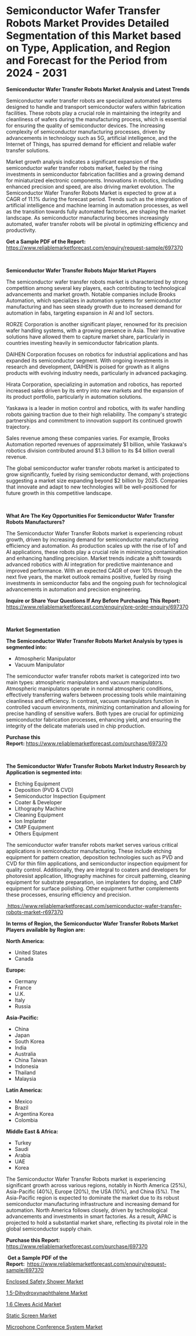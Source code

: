<p><h1>Semiconductor Wafer Transfer Robots Market Provides Detailed Segmentation of this Market based on Type, Application, and Region and Forecast for the Period from 2024 - 2031</h1></p><p><strong>Semiconductor Wafer Transfer Robots Market Analysis and Latest Trends</strong></p>
<p><p>Semiconductor wafer transfer robots are specialized automated systems designed to handle and transport semiconductor wafers within fabrication facilities. These robots play a crucial role in maintaining the integrity and cleanliness of wafers during the manufacturing process, which is essential for ensuring the quality of semiconductor devices. The increasing complexity of semiconductor manufacturing processes, driven by advancements in technology such as 5G, artificial intelligence, and the Internet of Things, has spurred demand for efficient and reliable wafer transfer solutions.</p><p>Market growth analysis indicates a significant expansion of the semiconductor wafer transfer robots market, fueled by the rising investments in semiconductor fabrication facilities and a growing demand for miniaturized electronic components. Innovations in robotics, including enhanced precision and speed, are also driving market evolution. The Semiconductor Wafer Transfer Robots Market is expected to grow at a CAGR of 11.1% during the forecast period. Trends such as the integration of artificial intelligence and machine learning in automation processes, as well as the transition towards fully automated factories, are shaping the market landscape. As semiconductor manufacturing becomes increasingly automated, wafer transfer robots will be pivotal in optimizing efficiency and productivity.</p></p>
<p><strong>Get a Sample PDF of the Report:&nbsp;</strong> <a href="https://www.reliablemarketforecast.com/enquiry/request-sample/697370?utm_campaign=1127&utm_medium=2&utm_source=Github&utm_content=ia&utm_term=29092024&utm_id=semiconductor-wafer-transfer-robots">https://www.reliablemarketforecast.com/enquiry/request-sample/697370</a></p>
<p>&nbsp;</p>
<p><strong>Semiconductor Wafer Transfer Robots Major Market Players</strong></p>
<p><p>The semiconductor wafer transfer robots market is characterized by strong competition among several key players, each contributing to technological advancements and market growth. Notable companies include Brooks Automation, which specializes in automation systems for semiconductor manufacturing and has seen steady growth due to increased demand for automation in fabs, targeting expansion in AI and IoT sectors.</p><p>RORZE Corporation is another significant player, renowned for its precision wafer handling systems, with a growing presence in Asia. Their innovative solutions have allowed them to capture market share, particularly in countries investing heavily in semiconductor fabrication plants.</p><p>DAIHEN Corporation focuses on robotics for industrial applications and has expanded its semiconductor segment. With ongoing investments in research and development, DAIHEN is poised for growth as it aligns products with evolving industry needs, particularly in advanced packaging.</p><p>Hirata Corporation, specializing in automation and robotics, has reported increased sales driven by its entry into new markets and the expansion of its product portfolio, particularly in automation solutions.</p><p>Yaskawa is a leader in motion control and robotics, with its wafer handling robots gaining traction due to their high reliability. The company's strategic partnerships and commitment to innovation support its continued growth trajectory.</p><p>Sales revenue among these companies varies. For example, Brooks Automation reported revenues of approximately $1 billion, while Yaskawa's robotics division contributed around $1.3 billion to its $4 billion overall revenue.</p><p>The global semiconductor wafer transfer robots market is anticipated to grow significantly, fueled by rising semiconductor demand, with projections suggesting a market size expanding beyond $2 billion by 2025. Companies that innovate and adapt to new technologies will be well-positioned for future growth in this competitive landscape.</p></p>
<p>&nbsp;</p>
<p><strong>What Are The Key Opportunities For Semiconductor Wafer Transfer Robots Manufacturers?</strong></p>
<p><p>The Semiconductor Wafer Transfer Robots market is experiencing robust growth, driven by increasing demand for semiconductor manufacturing efficiency and automation. As production scales up with the rise of IoT and AI applications, these robots play a crucial role in minimizing contamination and enhancing handling precision. Market trends indicate a shift towards advanced robotics with AI integration for predictive maintenance and improved performance. With an expected CAGR of over 10% through the next five years, the market outlook remains positive, fueled by rising investments in semiconductor fabs and the ongoing push for technological advancements in automation and precision engineering.</p></p>
<p><strong>Inquire or Share Your Questions If Any Before Purchasing This Report:</strong> <a href="https://www.reliablemarketforecast.com/enquiry/pre-order-enquiry/697370?utm_campaign=1127&utm_medium=2&utm_source=Github&utm_content=ia&utm_term=29092024&utm_id=semiconductor-wafer-transfer-robots">https://www.reliablemarketforecast.com/enquiry/pre-order-enquiry/697370</a></p>
<p>&nbsp;</p>
<p><strong>Market Segmentation</strong></p>
<p><strong>The Semiconductor Wafer Transfer Robots Market Analysis by types is segmented into:</strong></p>
<p><ul><li>Atmospheric Manipulator</li><li>Vacuum Manipulator</li></ul></p>
<p><p>The semiconductor wafer transfer robots market is categorized into two main types: atmospheric manipulators and vacuum manipulators. Atmospheric manipulators operate in normal atmospheric conditions, effectively transferring wafers between processing tools while maintaining cleanliness and efficiency. In contrast, vacuum manipulators function in controlled vacuum environments, minimizing contamination and allowing for precise handling of sensitive wafers. Both types are crucial for optimizing semiconductor fabrication processes, enhancing yield, and ensuring the integrity of the delicate materials used in chip production.</p></p>
<p><strong>Purchase this Report:&nbsp;</strong><a href="https://www.reliablemarketforecast.com/purchase/697370?utm_campaign=1127&utm_medium=2&utm_source=Github&utm_content=ia&utm_term=29092024&utm_id=semiconductor-wafer-transfer-robots">https://www.reliablemarketforecast.com/purchase/697370</a></p>
<p>&nbsp;</p>
<p><strong>The Semiconductor Wafer Transfer Robots Market Industry Research by Application is segmented into:</strong></p>
<p><ul><li>Etching Equipment</li><li>Deposition (PVD & CVD)</li><li>Semiconductor Inspection Equipment</li><li>Coater & Developer</li><li>Lithography Machine</li><li>Cleaning Equipment</li><li>Ion Implanter</li><li>CMP Equipment</li><li>Others Equipment</li></ul></p>
<p><p>The semiconductor wafer transfer robots market serves various critical applications in semiconductor manufacturing. These include etching equipment for pattern creation, deposition technologies such as PVD and CVD for thin film applications, and semiconductor inspection equipment for quality control. Additionally, they are integral to coaters and developers for photoresist application, lithography machines for circuit patterning, cleaning equipment for substrate preparation, ion implanters for doping, and CMP equipment for surface polishing. Other equipment further complements these processes, ensuring efficiency and precision.</p></p>
<p><a href="https://www.reliablemarketforecast.com/semiconductor-wafer-transfer-robots-market-r697370?utm_campaign=1127&utm_medium=2&utm_source=Github&utm_content=ia&utm_term=29092024&utm_id=semiconductor-wafer-transfer-robots">&nbsp;https://www.reliablemarketforecast.com/semiconductor-wafer-transfer-robots-market-r697370</a></p>
<p><strong>In terms of Region, the Semiconductor Wafer Transfer Robots Market Players available by Region are:</strong></p>
<p>
    <p> <strong> North America: </strong>
        <ul>
            <li>United States</li>
            <li>Canada</li>
        </ul>
        </p> 
    <p> <strong> Europe: </strong>
        <ul>
            <li>Germany</li>
            <li>France</li>
            <li>U.K.</li>
            <li>Italy</li>
            <li>Russia</li>
        </ul>
        </p> 
    <p> <strong> Asia-Pacific: </strong>
        <ul>
            <li>China</li>
            <li>Japan</li>
            <li>South Korea</li>
            <li>India</li>
            <li>Australia</li>
            <li>China Taiwan</li>
            <li>Indonesia</li>
            <li>Thailand</li>
            <li>Malaysia</li>
        </ul>
        </p> 
    <p> <strong> Latin America: </strong>
        <ul>
            <li>Mexico</li>
            <li>Brazil</li>
            <li>Argentina Korea</li>
            <li>Colombia</li>
        </ul>
        </p> 
    <p> <strong> Middle East & Africa: </strong>
        <ul>
            <li>Turkey</li>
            <li>Saudi</li>
            <li>Arabia</li>
            <li>UAE</li>
            <li>Korea</li>
        </ul>
    </p>
    </p>
<p><p>The Semiconductor Wafer Transfer Robots market is experiencing significant growth across various regions, notably in North America (25%), Asia-Pacific (40%), Europe (20%), the USA (10%), and China (5%). The Asia-Pacific region is expected to dominate the market due to its robust semiconductor manufacturing infrastructure and increasing demand for automation. North America follows closely, driven by technological advancements and investments in smart factories. As a result, APAC is projected to hold a substantial market share, reflecting its pivotal role in the global semiconductor supply chain.</p></p>
<p><strong>Purchase this Report: </strong><a href="https://www.reliablemarketforecast.com/purchase/697370?utm_campaign=1127&utm_medium=2&utm_source=Github&utm_content=ia&utm_term=29092024&utm_id=semiconductor-wafer-transfer-robots">https://www.reliablemarketforecast.com/purchase/697370</a></p>
<p>&nbsp;<strong>Get a Sample PDF of the Report:&nbsp;&nbsp;</strong><a href="https://www.reliablemarketforecast.com/enquiry/request-sample/697370?utm_campaign=1127&utm_medium=2&utm_source=Github&utm_content=ia&utm_term=29092024&utm_id=semiconductor-wafer-transfer-robots">https://www.reliablemarketforecast.com/enquiry/request-sample/697370</a></p>
<p><strong></strong></p>
<p><p><a href="https://www.linkedin.com/pulse/enclosed-safety-shower-market-insights-products-regional-a6wcf?utm_campaign=1127&utm_medium=2&utm_source=Github&utm_content=ia&utm_term=29092024&utm_id=semiconductor-wafer-transfer-robots">Enclosed Safety Shower Market</a></p><p><a href="https://github.com/allegrayx16ca/Market-Research-Report-List-1/blob/main/15-dihydroxynaphthalene-market.md?utm_campaign=1127&utm_medium=2&utm_source=Github&utm_content=ia&utm_term=29092024&utm_id=semiconductor-wafer-transfer-robots">1,5-Dihydroxynaphthalene Market</a></p><p><a href="https://github.com/AnamariaOsmani252/Market-Research-Report-List-1/blob/main/16-cleves-acid-market.md?utm_campaign=1127&utm_medium=2&utm_source=Github&utm_content=ia&utm_term=29092024&utm_id=semiconductor-wafer-transfer-robots">1,6 Cleves Acid Market</a></p><p><a href="https://www.linkedin.com/pulse/role-static-screen-market-applications-municipalindustrialfood-p67cf?utm_campaign=1127&utm_medium=2&utm_source=Github&utm_content=ia&utm_term=29092024&utm_id=semiconductor-wafer-transfer-robots">Static Screen Market</a></p><p><a href="https://issuu.com/reportprime-2/docs/microphone-conference-system-market_c77921bd332892?utm_campaign=1127&utm_medium=2&utm_source=Github&utm_content=ia&utm_term=29092024&utm_id=semiconductor-wafer-transfer-robots">Microphone Conference System Market</a></p></p>